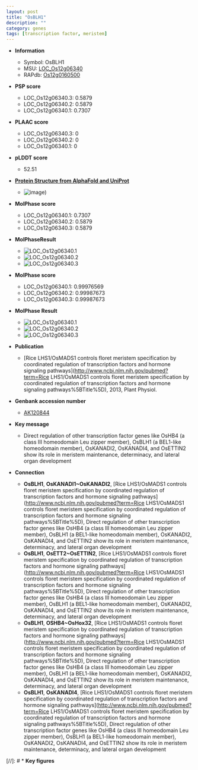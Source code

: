 ```yaml
---
layout: post
title: "OsBLH1"
description: ""
category: genes
tags: [transcription factor, meristem]
---
```


* **Information**  
    + Symbol: OsBLH1  
    + MSU: [LOC_Os12g06340](http://rice.plantbiology.msu.edu/cgi-bin/ORF_infopage.cgi?orf=LOC_Os12g06340)  
    + RAPdb: [Os12g0160500](http://rapdb.dna.affrc.go.jp/viewer/gbrowse_details/irgsp1?name=Os12g0160500)  

* **PSP score**  
    + LOC_Os12g06340.3: 0.5879 
    + LOC_Os12g06340.2: 0.5879 
    + LOC_Os12g06340.1: 0.7307 

* **PLAAC score**  
    + LOC_Os12g06340.3: 0 
    + LOC_Os12g06340.2: 0 
    + LOC_Os12g06340.1: 0 

* **pLDDT score**
    + 52.51

* **[Protein Structure from AlphaFold and UniProt](https://www.uniprot.org/uniprotkb/Q2QXE1/entry#structure)**
    + ![image](https://ricepsp.github.io/images/Q2/AF-Q2QXE1-F1.png))

* **MolPhase score**
    + LOC_Os12g06340.1: 0.7307
    + LOC_Os12g06340.2: 0.5879
    + LOC_Os12g06340.3: 0.5879

* **MolPhaseResult**
    + ![LOC_Os12g06340.1](https://ricepsp.github.io/pictures/LOC_Os12g/LOC_Os12g06340.1.png)
    + ![LOC_Os12g06340.2](https://ricepsp.github.io/pictures/LOC_Os12g/LOC_Os12g06340.2.png)
    + ![LOC_Os12g06340.3](https://ricepsp.github.io/pictures/LOC_Os12g/LOC_Os12g06340.3.png)

* **MolPhase score**
    + LOC_Os12g06340.1: 0.99976569
    + LOC_Os12g06340.2: 0.99987673
    + LOC_Os12g06340.3: 0.99987673

* **MolPhase Result**
    + ![LOC_Os12g06340.1](https://304243504.github.io/Pictures/LOC_Os12g/LOC_Os12g06340.1.png)
    + ![LOC_Os12g06340.2](https://304243504.github.io/Pictures/LOC_Os12g/LOC_Os12g06340.2.png)
    + ![LOC_Os12g06340.3](https://304243504.github.io/Pictures/LOC_Os12g/LOC_Os12g06340.3.png)

* **Publication**  
    + [Rice LHS1/OsMADS1 controls floret meristem specification by coordinated regulation of transcription factors and hormone signaling pathways](http://www.ncbi.nlm.nih.gov/pubmed?term=Rice LHS1/OsMADS1 controls floret meristem specification by coordinated regulation of transcription factors and hormone signaling pathways%5BTitle%5D), 2013, Plant Physiol.

* **Genbank accession number**  
    + [AK120844](http://www.ncbi.nlm.nih.gov/nuccore/AK120844)

* **Key message**  
    + Direct regulation of other transcription factor genes like OsHB4 (a class III homeodomain Leu zipper member), OsBLH1 (a BEL1-like homeodomain member), OsKANADI2, OsKANADI4, and OsETTIN2 show its role in meristem maintenance, determinacy, and lateral organ development

* **Connection**  
    + __OsBLH1__, __OsKANADI1~OsKANADI2__, [Rice LHS1/OsMADS1 controls floret meristem specification by coordinated regulation of transcription factors and hormone signaling pathways](http://www.ncbi.nlm.nih.gov/pubmed?term=Rice LHS1/OsMADS1 controls floret meristem specification by coordinated regulation of transcription factors and hormone signaling pathways%5BTitle%5D), Direct regulation of other transcription factor genes like OsHB4 (a class III homeodomain Leu zipper member), OsBLH1 (a BEL1-like homeodomain member), OsKANADI2, OsKANADI4, and OsETTIN2 show its role in meristem maintenance, determinacy, and lateral organ development
    + __OsBLH1__, __OsETT2~OsETTIN2__, [Rice LHS1/OsMADS1 controls floret meristem specification by coordinated regulation of transcription factors and hormone signaling pathways](http://www.ncbi.nlm.nih.gov/pubmed?term=Rice LHS1/OsMADS1 controls floret meristem specification by coordinated regulation of transcription factors and hormone signaling pathways%5BTitle%5D), Direct regulation of other transcription factor genes like OsHB4 (a class III homeodomain Leu zipper member), OsBLH1 (a BEL1-like homeodomain member), OsKANADI2, OsKANADI4, and OsETTIN2 show its role in meristem maintenance, determinacy, and lateral organ development
    + __OsBLH1__, __OSHB4~OsHox32__, [Rice LHS1/OsMADS1 controls floret meristem specification by coordinated regulation of transcription factors and hormone signaling pathways](http://www.ncbi.nlm.nih.gov/pubmed?term=Rice LHS1/OsMADS1 controls floret meristem specification by coordinated regulation of transcription factors and hormone signaling pathways%5BTitle%5D), Direct regulation of other transcription factor genes like OsHB4 (a class III homeodomain Leu zipper member), OsBLH1 (a BEL1-like homeodomain member), OsKANADI2, OsKANADI4, and OsETTIN2 show its role in meristem maintenance, determinacy, and lateral organ development
    + __OsBLH1__, __OsKANADI4__, [Rice LHS1/OsMADS1 controls floret meristem specification by coordinated regulation of transcription factors and hormone signaling pathways](http://www.ncbi.nlm.nih.gov/pubmed?term=Rice LHS1/OsMADS1 controls floret meristem specification by coordinated regulation of transcription factors and hormone signaling pathways%5BTitle%5D), Direct regulation of other transcription factor genes like OsHB4 (a class III homeodomain Leu zipper member), OsBLH1 (a BEL1-like homeodomain member), OsKANADI2, OsKANADI4, and OsETTIN2 show its role in meristem maintenance, determinacy, and lateral organ development

[//]: # * **Key figures**  


